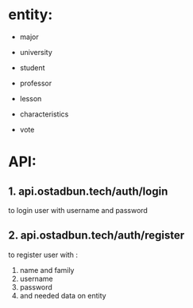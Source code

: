 # entity:

- major 

- university

- student

- professor

- lesson

- characteristics

- vote


# API:

## 1. api.ostadbun.tech/auth/login
to login user with username and password

## 2. api.ostadbun.tech/auth/register
to register user with :


1. name and family
1. username
1. password
2. and needed data on entity